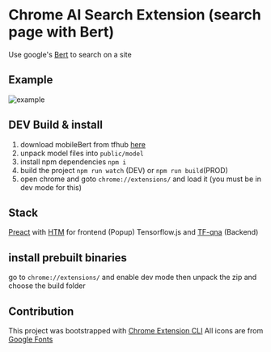 # Chrome AI Search Extension (search page with Bert)

Use google's [Bert](https://en.wikipedia.org/wiki/BERT_(language_model)) to search on a site

## Example

![example](.readme/example.gif)

## DEV Build & install

1. download mobileBert from tfhub [here](https://tfhub.dev/tensorflow/tfjs-model/mobilebert/1)
2. unpack model files into `public/model`
3. install npm dependencies `npm i`
4. build the project `npm run watch` (DEV) or `npm run build`(PROD)
5. open chrome and goto `chrome://extensions/` and load it (you must be in dev mode for this)

## Stack

[Preact](https://preactjs.com/) with [HTM](https://github.com/developit/htm) for frontend (Popup)
Tensorflow.js and [TF-qna](https://github.com/tensorflow/tfjs-models/tree/master/qna) (Backend)

## install prebuilt binaries

go to `chrome://extensions/` and enable dev mode then unpack the zip and choose the build folder

## Contribution

This project was bootstrapped with [Chrome Extension CLI](https://github.com/dutiyesh/chrome-extension-cli)
All icons are from [Google Fonts](https://fonts.google.com/icons)
